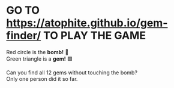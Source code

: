 # GO TO https://atophite.github.io/gem-finder/ TO PLAY THE GAME

Red circle is the **bomb!** 🔴 <br>
Green triangle is a **gem!** 🟩 <br>

Can you find all 12 gems without touching the bomb?\
Only one person did it so far.
